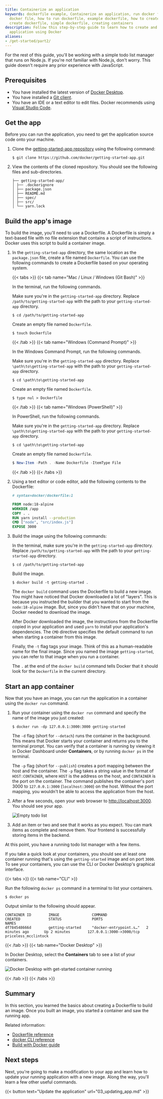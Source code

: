 ```yaml
---
title: Containerize an application
keywords: dockerfile example, Containerize an application, run docker file, running
  docker file, how to run dockerfile, example dockerfile, how to create a docker container,
  create dockerfile, simple dockerfile, creating containers
description: Follow this step-by-step guide to learn how to create and run a containerized
  application using Docker
aliases:
- /get-started/part2/
---
```


For the rest of this guide, you'll be working with a simple todo
list manager that runs on Node.js. If you're not familiar with Node.js,
don't worry. This guide doesn't require any prior experience with JavaScript.

## Prerequisites

- You have installed the latest version of [Docker Desktop](../get-docker.md).
- You have installed a [Git client](https://git-scm.com/downloads).
- You have an IDE or a text editor to edit files. Docker recommends using [Visual Studio Code](https://code.visualstudio.com/).

## Get the app

Before you can run the application, you need to get the application source code onto your machine.

1. Clone the [getting-started-app repository](https://github.com/docker/getting-started-app/tree/main) using the following command:

   ```console
   $ git clone https://github.com/docker/getting-started-app.git
   ```

2. View the contents of the cloned repository. You should see the following files and sub-directories.

   ```text
   ├── getting-started-app/
   │ ├── .dockerignore
   │ ├── package.json
   │ ├── README.md
   │ ├── spec/
   │ ├── src/
   │ └── yarn.lock
   ```

## Build the app's image

To build the image, you'll need to use a Dockerfile. A Dockerfile is simply a text-based file with no file extension that contains a script of instructions. Docker uses this script to build a container image.

1. In the `getting-started-app` directory, the same location as the `package.json` file, create a file named `Dockerfile`. You can use the following commands to create a Dockerfile based on your operating system.

   {{< tabs >}}
   {{< tab name="Mac / Linux / Windows (Git Bash)" >}}

   In the terminal, run the following commands.

   Make sure you're in the `getting-started-app` directory. Replace `/path/to/getting-started-app` with the path to your `getting-started-app` directory.

   ```console
   $ cd /path/to/getting-started-app
   ```

   Create an empty file named `Dockerfile`.

   ```console
   $ touch Dockerfile
   ```

   {{< /tab >}}
   {{< tab name="Windows (Command Prompt)" >}}

   In the Windows Command Prompt, run the following commands.

   Make sure you're in the `getting-started-app` directory. Replace `\path\to\getting-started-app` with the path to your `getting-started-app` directory.

   ```console
   $ cd \path\to\getting-started-app
   ```

   Create an empty file named `Dockerfile`.

   ```console
   $ type nul > Dockerfile
   ```

   {{< /tab >}}
   {{< tab name="Windows (PowerShell)" >}}

   In PowerShell, run the following commands.

   Make sure you're in the `getting-started-app` directory. Replace `\path\to\getting-started-app` with the path to your `getting-started-app` directory.

   ```console
   $ cd \path\to\getting-started-app
   ```

   Create an empty file named `Dockerfile`.

   ```powershell
   $ New-Item -Path . -Name Dockerfile -ItemType File
   ```

   {{< /tab >}}
   {{< /tabs >}}

2. Using a text editor or code editor, add the following contents to the Dockerfile:

   ```dockerfile
   # syntax=docker/dockerfile:1
   
   FROM node:18-alpine
   WORKDIR /app
   COPY . .
   RUN yarn install --production
   CMD ["node", "src/index.js"]
   EXPOSE 3000
   ```

3. Build the image using the following commands:

   In the terminal, make sure you're in the `getting-started-app` directory. Replace `/path/to/getting-started-app` with the path to your `getting-started-app` directory.

   ```console
   $ cd /path/to/getting-started-app
   ```

   Build the image.
   ```console
   $ docker build -t getting-started .
   ```

   The `docker build` command uses the Dockerfile to build a new image. You might have noticed that Docker downloaded a lot of "layers". This is because you instructed the builder that you wanted to start from the `node:18-alpine` image. But, since you didn't have that on your machine, Docker needed to download the image.

   After Docker downloaded the image, the instructions from the Dockerfile copied in your application and used `yarn` to install your application's dependencies. The `CMD` directive specifies the default command to run when starting a container from this image.

   Finally, the `-t` flag tags your image. Think of this as a human-readable name for the final image. Since you named the image `getting-started`, you can refer to that image when you run a container.

   The `.` at the end of the `docker build` command tells Docker that it should look for the `Dockerfile` in the current directory.

## Start an app container

Now that you have an image, you can run the application in a container using the `docker run` command.

1. Run your container using the `docker run` command and specify the name of the image you just created:

   ```console
   $ docker run -dp 127.0.0.1:3000:3000 getting-started
   ```

   The `-d` flag (short for `--detach`) runs the container in the background.
   This means that Docker starts your container and returns you to the terminal
   prompt. You can verify that a container is running by viewing it in Docker
   Dashboard under **Containers**, or by running `docker ps` in the terminal.

   The `-p` flag (short for `--publish`) creates a port mapping between the host
   and the container. The `-p` flag takes a string value in the format of
   `HOST:CONTAINER`, where `HOST` is the address on the host, and `CONTAINER` is
   the port on the container. The command publishes the container's port 3000 to
   `127.0.0.1:3000` (`localhost:3000`) on the host. Without the port mapping,
   you wouldn't be able to access the application from the host.

2. After a few seconds, open your web browser to [http://localhost:3000](http://localhost:3000).
   You should see your app.

   ![Empty todo list](images/todo-list-empty.webp)
   

3. Add an item or two and see that it works as you expect. You can mark items as complete and remove them. Your frontend is successfully storing items in the backend.


At this point, you have a running todo list manager with a few items.

If you take a quick look at your containers, you should see at least one container running that's using the `getting-started` image and on port `3000`. To see your containers, you can use the CLI or Docker Desktop's graphical interface.

{{< tabs >}}
{{< tab name="CLI" >}}

Run the following `docker ps` command in a terminal to list your containers.

```console
$ docker ps
```
Output similar to the following should appear.
```console
CONTAINER ID        IMAGE               COMMAND                  CREATED             STATUS              PORTS                      NAMES
df784548666d        getting-started     "docker-entrypoint.s…"   2 minutes ago       Up 2 minutes        127.0.0.1:3000->3000/tcp   priceless_mcclintock
```

{{< /tab >}}
{{< tab name="Docker Desktop" >}}

In Docker Desktop, select the **Containers** tab to see a list of your containers.

![Docker Desktop with get-started container running](images/dashboard-two-containers.webp)

{{< /tab >}}
{{< /tabs >}}

## Summary

In this section, you learned the basics about creating a Dockerfile to build an image. Once you built an image, you started a container and saw the running app.

Related information:

 - [Dockerfile reference](../reference/dockerfile.md)
 - [docker CLI reference](/reference/cli/docker/)
 - [Build with Docker guide](../build/guide/index.md)

## Next steps

Next, you're going to make a modification to your app and learn how to update your running application with a new image. Along the way, you'll learn a few other useful commands.

{{< button text="Update the application" url="03_updating_app.md" >}}
